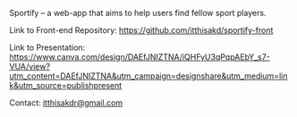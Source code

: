 Sportify – a web-app that aims to help users find fellow sport players. 

Link to Front-end Repository: https://github.com/itthisakd/sportify-front

Link to Presentation: https://www.canva.com/design/DAEfJNIZTNA/iQHFyU3qPqpAEbY_s7-VUA/view?utm_content=DAEfJNIZTNA&utm_campaign=designshare&utm_medium=link&utm_source=publishpresent

Contact: itthisakdr@gmail.com
